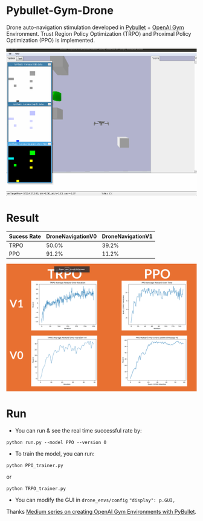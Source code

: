 # Pybullet-Gym-Drone

Drone auto-navigation stimulation developed in [Pybullet](https://pybullet.org/) + [OpenAI Gym](https://github.com/openai/gym) Environment. Trust Region Policy Optimization (TRPO) and Proximal Policy Optimization (PPO) is implemented.


![drone_moving](./drone_moving.gif)

# Result
| Sucess Rate | DroneNavigationV0 |DroneNavigationV1   |
|-----------------|-----------------|-----------------|
| TRPO | 50.0% | 39.2% |
| PPO | 91.2% |11.2% |

![result](./image/result.png)


# Run

- You can run & see the real time successful rate by:

```
python run.py --model PPO --version 0  
```

- To train the model, you can run:
```
python PPO_trainer.py
```

or 

```
python TRPO_trainer.py
```

- You can modify the GUI in `drone_envs/config` `"display": p.GUI,`



Thanks [Medium series on creating OpenAI Gym Environments with PyBullet](https://medium.com/@gerardmaggiolino/creating-openai-gym-environments-with-pybullet-part-1-13895a622b24). 
